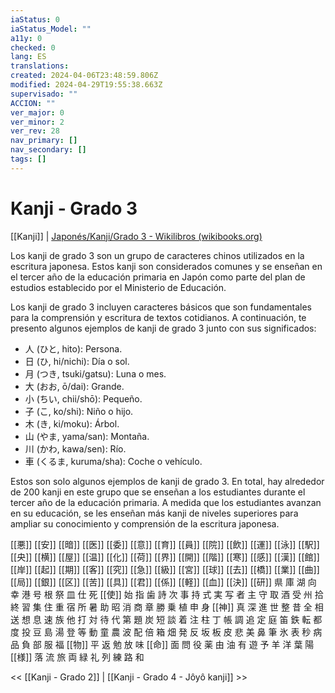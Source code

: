 ```yaml
---
iaStatus: 0
iaStatus_Model: ""
a11y: 0
checked: 0
lang: ES
translations: 
created: 2024-04-06T23:48:59.806Z
modified: 2024-04-29T19:55:38.663Z
supervisado: ""
ACCION: ""
ver_major: 0
ver_minor: 2
ver_rev: 28
nav_primary: []
nav_secondary: []
tags: []
---
```

# Kanji - Grado 3

[[Kanji]] | [Japonés/Kanji/Grado 3 - Wikilibros (wikibooks.org)](https://es.wikibooks.org/wiki/Japon%C3%A9s/Kanji/Grado_3)
  
Los kanji de grado 3 son un grupo de caracteres chinos utilizados en la escritura japonesa. Estos kanji son considerados comunes y se enseñan en el tercer año de la educación primaria en Japón como parte del plan de estudios establecido por el Ministerio de Educación.

Los kanji de grado 3 incluyen caracteres básicos que son fundamentales para la comprensión y escritura de textos cotidianos. A continuación, te presento algunos ejemplos de kanji de grado 3 junto con sus significados:

- 人 (ひと, hito): Persona.
- 日 (ひ, hi/nichi): Día o sol.
- 月 (つき, tsuki/gatsu): Luna o mes.
- 大 (おお, ō/dai): Grande.
- 小 (ちい, chii/shō): Pequeño.
- 子 (こ, ko/shi): Niño o hijo.
- 木 (き, ki/moku): Árbol.
- 山 (やま, yama/san): Montaña.
- 川 (かわ, kawa/sen): Río.
- 車 (くるま, kuruma/sha): Coche o vehículo.

Estos son solo algunos ejemplos de kanji de grado 3. En total, hay alrededor de 200 kanji en este grupo que se enseñan a los estudiantes durante el tercer año de la educación primaria. A medida que los estudiantes avanzan en su educación, se les enseñan más kanji de niveles superiores para ampliar su conocimiento y comprensión de la escritura japonesa.

[[悪]] [[安]] [[暗]] [[医]] [[委]] [[意]] [[育]] [[員]] [[院]] [[飲]] [[運]] [[泳]] [[駅]] [[央]] [[横]] [[屋]] [[温]] [[化]] [[荷]] [[界]] [[開]] [[階]] [[寒]] [[感]] [[漢]] [[館]] [[岸]] [[起]] [[期]] [[客]] [[究]] [[急]] [[級]] [[宮]] [[球]] [[去]] [[橋]] [[業]] [[曲]] [[局]] [[銀]] [[区]] [[苦]] [[具]] [[君]] [[係]] [[軽]] [[血]] [[決]] [[研]] 県 庫 湖 向 幸 港 号 根 祭 皿 仕 死 [[使]] 始 指 歯 詩 次 事 持 式 実 写 者 主 守 取 酒 受 州 拾 終 習 集 住 重 宿 所 暑 助 昭 消 商 章 勝 乗 植 申 身 [[神]] 真 深 進 世 整 昔 全 相 送 想 息 速 族 他 打 対 待 代 第 題 炭 短 談 着 注 柱 丁 帳 調 追 定 庭 笛 鉄 転 都 度 投 豆 島 湯 登 等 動 童 農 波 配 倍 箱 畑 発 反 坂 板 皮 悲 美 鼻 筆 氷 表 秒 病 品 負 部 服 福 [[物]] 平 返 勉 放 味 [[命]] 面 問 役 薬 由 油 有 遊 予 羊 洋 葉 陽 [[様]] 落 流 旅 両 緑 礼 列 練 路 和

 << [[Kanji - Grado 2]] | [[Kanji - Grado 4 - Jôyô kanji]] >>